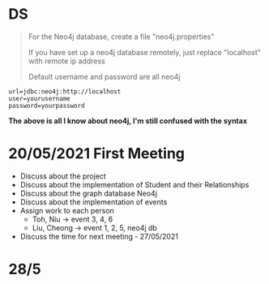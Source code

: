 # DS
> For the Neo4j database, create a file "neo4j.properties"
>
> If you have set up a neo4j database remotely, just replace "localhost" with remote ip address
>
> Default username and password are all neo4j

```
url=jdbc:neo4j:http://localhost
user=yourusername
password=yourpassword
```
**The above is all I know about neo4j, I'm still confused with the syntax**

# 20/05/2021 First Meeting
- Discuss about the project
- Discuss about the implementation of Student and their Relationships
- Discuss about the graph database Neo4j
- Discuss about the implementation of events
- Assign work to each person
  - Toh, Niu -> event 3, 4, 6
  - Liu, Cheong -> event 1, 2, 5, neo4j db
- Discuss the time for next meeting - 27/05/2021

# 28/5
